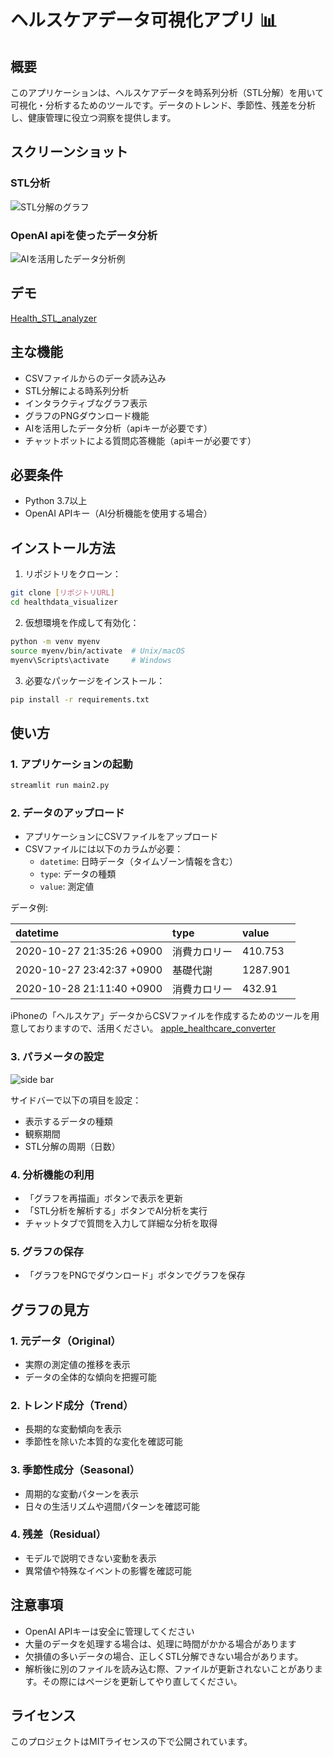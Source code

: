 # ヘルスケアデータ可視化アプリ 📊

## 概要
このアプリケーションは、ヘルスケアデータを時系列分析（STL分解）を用いて可視化・分析するためのツールです。データのトレンド、季節性、残差を分析し、健康管理に役立つ洞察を提供します。

## スクリーンショット
### STL分析
![STL分解のグラフ](images/STL_graph_s.png)

### OpenAI apiを使ったデータ分析
![AIを活用したデータ分析例](images/STL_analysis_s.png)

## デモ
[Health_STL_analyzer](https://example.com)

## 主な機能
- CSVファイルからのデータ読み込み
- STL分解による時系列分析
- インタラクティブなグラフ表示
- グラフのPNGダウンロード機能
- AIを活用したデータ分析（apiキーが必要です）
- チャットボットによる質問応答機能（apiキーが必要です）

## 必要条件
- Python 3.7以上
- OpenAI APIキー（AI分析機能を使用する場合）

## インストール方法
1. リポジトリをクローン：
```bash
git clone [リポジトリURL]
cd healthdata_visualizer
```

2. 仮想環境を作成して有効化：
```bash
python -m venv myenv
source myenv/bin/activate  # Unix/macOS
myenv\Scripts\activate     # Windows
```

3. 必要なパッケージをインストール：
```bash
pip install -r requirements.txt
```

## 使い方

### 1. アプリケーションの起動
```bash
streamlit run main2.py
```

### 2. データのアップロード
- アプリケーションにCSVファイルをアップロード
- CSVファイルには以下のカラムが必要：
  - `datetime`: 日時データ（タイムゾーン情報を含む）
  - `type`: データの種類
  - `value`: 測定値

データ例:

|datetime | type | value |
|:--------|:-----|:------|
|2020-10-27 21:35:26 +0900 | 消費カロリー | 410.753 |
|2020-10-27 23:42:37 +0900 | 基礎代謝 | 1287.901 |
|2020-10-28 21:11:40 +0900 | 消費カロリー | 432.91|

iPhoneの「ヘルスケア」データからCSVファイルを作成するためのツールを用意しておりますので、活用ください。
[apple_healthcare_converter](https://github.com/epsilonminder/apple_healthcare_converter)


### 3. パラメータの設定
![side bar](images/Sidebar.png)

サイドバーで以下の項目を設定：
- 表示するデータの種類
- 観察期間
- STL分解の周期（日数）

### 4. 分析機能の利用
- 「グラフを再描画」ボタンで表示を更新
- 「STL分析を解析する」ボタンでAI分析を実行
- チャットタブで質問を入力して詳細な分析を取得

### 5. グラフの保存
- 「グラフをPNGでダウンロード」ボタンでグラフを保存

## グラフの見方

### 1. 元データ（Original）
- 実際の測定値の推移を表示
- データの全体的な傾向を把握可能

### 2. トレンド成分（Trend）
- 長期的な変動傾向を表示
- 季節性を除いた本質的な変化を確認可能

### 3. 季節性成分（Seasonal）
- 周期的な変動パターンを表示
- 日々の生活リズムや週間パターンを確認可能

### 4. 残差（Residual）
- モデルで説明できない変動を表示
- 異常値や特殊なイベントの影響を確認可能

## 注意事項
- OpenAI APIキーは安全に管理してください
- 大量のデータを処理する場合は、処理に時間がかかる場合があります
- 欠損値の多いデータの場合、正しくSTL分解できない場合があります。
- 解析後に別のファイルを読み込む際、ファイルが更新されないことがあります。その際にはページを更新してやり直してください。

## ライセンス
このプロジェクトはMITライセンスの下で公開されています。
